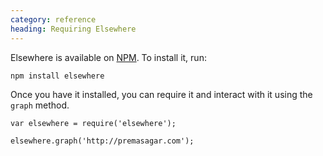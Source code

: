 ```yaml
--- 
category: reference
heading: Requiring Elsewhere
---
```


Elsewhere is available on [NPM][npm]. To install it, run:

    npm install elsewhere

Once you have it installed, you can require it and interact with it using the `graph` method.

    var elsewhere = require('elsewhere');

    elsewhere.graph('http://premasagar.com');


[npm]: https://npmjs.org/package/elsewhere